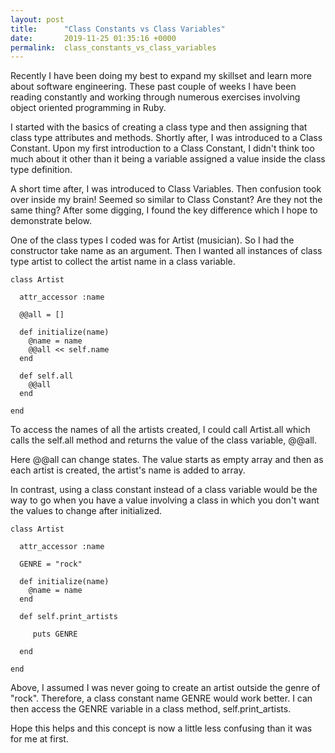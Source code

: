 ```yaml
---
layout: post
title:      "Class Constants vs Class Variables"
date:       2019-11-25 01:35:16 +0000
permalink:  class_constants_vs_class_variables
---
```



Recently I have been doing my best to expand my skillset and learn more about software engineering. These past couple of weeks I have been reading constantly and working through numerous exercises involving object oriented programming in Ruby.

I started with the basics of creating a class type and then assigning that class type attributes and methods. Shortly after, I was introduced to a Class Constant. Upon my first introduction to a Class Constant, I didn't think too much about it other than it being a variable assigned a value inside the class type definition.

A short time after, I was introduced to Class Variables. Then confusion took over inside my brain! Seemed so similar to Class Constant? Are they not the same thing? After some digging, I found the key difference which I hope to demonstrate below.

One of the class types I coded was for Artist (musician). So I had the constructor take name as an argument. Then I wanted all instances of class type artist to collect the artist name in a class variable.

```
class Artist

  attr_accessor :name

  @@all = []

  def initialize(name)
    @name = name
    @@all << self.name
  end

  def self.all
    @@all
  end

end
```

To access the names of all the artists created, I could call Artist.all which calls the self.all method and returns the value of the class variable, @@all.

Here @@all can change states. The value starts as empty array and then as each artist is created, the artist's name is added to array.

In contrast, using a class constant instead of a class variable would be the way to go when you have a value involving a class in which you don't want the values to change after initialized. 

```
class Artist

  attr_accessor :name

  GENRE = "rock"

  def initialize(name)
    @name = name
  end

  def self.print_artists

     puts GENRE

  end

end
```

Above, I assumed I was never going to create an artist outside the genre of "rock". Therefore, a class constant name GENRE would work better. I can then access the GENRE variable in a class method, self.print_artists.

Hope this helps and this concept is now a little less confusing than it was for me at first.


